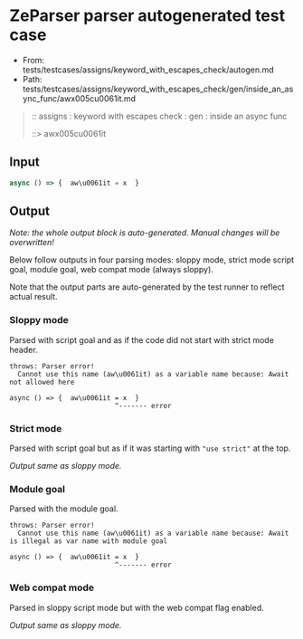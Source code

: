 # ZeParser parser autogenerated test case

- From: tests/testcases/assigns/keyword_with_escapes_check/autogen.md
- Path: tests/testcases/assigns/keyword_with_escapes_check/gen/inside_an_async_func/awx005cu0061it.md

> :: assigns : keyword with escapes check : gen : inside an async func
>
> ::> awx005cu0061it

## Input


`````js
async () => {  aw\u0061it = x  }
`````

## Output

_Note: the whole output block is auto-generated. Manual changes will be overwritten!_

Below follow outputs in four parsing modes: sloppy mode, strict mode script goal, module goal, web compat mode (always sloppy).

Note that the output parts are auto-generated by the test runner to reflect actual result.

### Sloppy mode

Parsed with script goal and as if the code did not start with strict mode header.

`````
throws: Parser error!
  Cannot use this name (aw\u0061it) as a variable name because: Await not allowed here

async () => {  aw\u0061it = x  }
                          ^------- error
`````

### Strict mode

Parsed with script goal but as if it was starting with `"use strict"` at the top.

_Output same as sloppy mode._

### Module goal

Parsed with the module goal.

`````
throws: Parser error!
  Cannot use this name (aw\u0061it) as a variable name because: Await is illegal as var name with module goal

async () => {  aw\u0061it = x  }
                          ^------- error
`````


### Web compat mode

Parsed in sloppy script mode but with the web compat flag enabled.

_Output same as sloppy mode._
